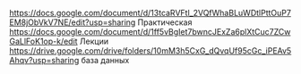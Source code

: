 https://docs.google.com/document/d/13tcaRVFtl_2VQfWhaBLuWDtlPttOuP7EM8jObVkV7NE/edit?usp=sharing Практическая
https://docs.google.com/document/d/1ff5vBgIet7bwncJExZa6plXtCuc7ZCwGaLlFoK1op-k/edit Лекции
https://drive.google.com/drive/folders/10mM3h5CxG_dQvqUf95cGc_iPEAv5Ahqv?usp=sharing база данных
